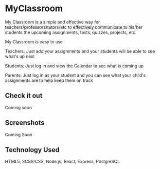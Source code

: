 # MyClassroom

My Classroom is a simple and effective way for teachers/professors/tutors/etc to effectively communicate to his/her students the upcoming assignments, tests, quizzes, projects, etc.

My Classroom is easy to use

Teachers: Just add your assignments and your students will be able to see what's up next

Students: Just log in and view the Calendar to see what is coming up

Parents: Just log in as your student and you can see what your child's assignments are to help keep them on track

## Check it out
Coming soon


## Screenshots
Coming Soon


## Technology Used
HTML5, SCSS/CSS, Node.js, React, Express, PostgreSQL
